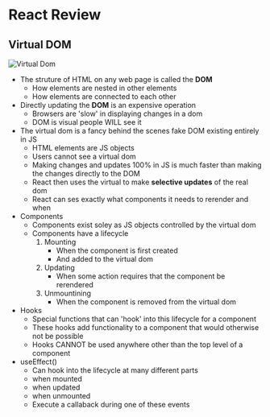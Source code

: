# React Review

## Virtual DOM
![Virtual Dom](https://miro.medium.com/max/800/0*6lxkY72mrFcroWHi.png)
- The struture of HTML on any web page is called the **DOM**
    - How elements are nested in other elements
    - How elements are connected to each other
- Directly updating the **DOM** is an expensive operation   
    - Browsers are 'slow' in displaying changes in a dom
    - DOM is visual people WILL see it
- The virtual dom is a fancy behind the scenes fake DOM existing entirely in JS
    - HTML elements are JS objects
    - Users cannot see a virtual dom
    - Making changes and updates 100% in JS is much faster than making the changes directly to the DOM
    - React then uses the virtual to make **selective updates** of the real dom
    - React can ses exactly what components it needs to rerender and when
- Components
    - Components exist soley as JS objects controlled by the virtual dom
    - Components have a lifecycle
        1. Mounting
            - When the component is first created
            - And added to the virtual dom
        2. Updating
            - When some action requires that the component be rerendered
        3. Unmountining
            - When the component is removed from the virtual dom
- Hooks
    - Special functions that can 'hook' into this lifecycle for a component
    - These hooks add functionality to a component that would otherwise not be possible
    - Hooks CANNOT be used anywhere other than the top level of a component
- useEffect()
    - Can hook into the lifecycle at many different parts
    - when mounted
    - when updated
    - when unmounted
    - Execute a callaback during one of these events


